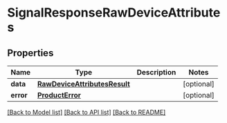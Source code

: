 # SignalResponseRawDeviceAttributes

## Properties
Name | Type | Description | Notes
------------ | ------------- | ------------- | -------------
**data** | [**RawDeviceAttributesResult**](RawDeviceAttributesResult.md) |  | [optional] 
**error** | [**ProductError**](ProductError.md) |  | [optional] 

[[Back to Model list]](../README.md#documentation-for-models) [[Back to API list]](../README.md#documentation-for-api-endpoints) [[Back to README]](../README.md)


